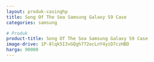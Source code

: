 ```yaml
---
layout: produk-casinghp
title: Song Of The Sea Samsung Galaxy S9 Case
categories: samsung

# Produk
product-title: Song Of The Sea Samsung Galaxy S9 Case
image-drive: 1P-8lqk5I3vGQgh772ocLnY4yiD7czHBD
harga: 90000
---
```

